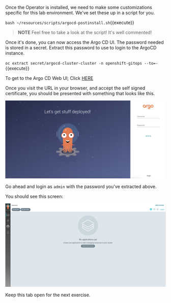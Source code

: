 Once the Operator is installed, we need to make some customizations
specific for this lab environment. We've set these up in a script
for you.

`bash ~/resources/scripts/argocd-postinstall.sh`{{execute}}

> **NOTE** Feel free to take a look at the script! It's well commented!

Once it's done, you can now access the Argo CD UI. The password needed
is stored in a secret. Extract this password to use to login to the
ArgoCD instance.

`oc extract secret/argocd-cluster-cluster -n openshift-gitops --to=-`{{execute}}

To get to the Argo CD Web UI; Click [HERE](https://argocd-cluster-server-openshift-gitops.[[HOST_SUBDOMAIN]]-80-[[KATACODA_HOST]].environments.katacoda.com)

Once you visit the URL in your browser, and accept the self signed
certificate, you should be presented with something that looks like this.


![ArgoCD Login](../../assets/gitops/argocd-login.png)


Go ahead and login as `admin` with the password you've extracted above.

You should see this screen:

![ArgoCD](../../assets/gitops/argocd.png)

Keep this tab open for the next exercise.